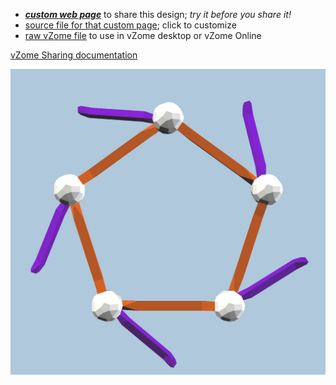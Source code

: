 
 - [***custom web page***][post] to share this design; *try it before you share it!*
 - [source file for that custom page][source]; click to customize
 - [raw vZome file][raw] to use in vZome desktop or vZome Online

[vZome Sharing documentation](https://vzome.github.io/vzome/sharing.html#how-it-works)

![Image](<orange-purple-snub-pentagon.png>)


[post]: <https://vorth.github.io/vzome-sharing/2022/04/02/orange-purple-snub-pentagon-09-43-31.html>
[source]: <https://github.com/vorth/vzome-sharing/edit/main/_posts/2022-04-02-orange-purple-snub-pentagon-09-43-31.md>
[raw]: <https://raw.githubusercontent.com/vorth/vzome-sharing/main/2022/04/02/09-43-31-orange-purple-snub-pentagon/orange-purple-snub-pentagon.vZome>